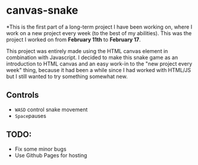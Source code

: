 # canvas-snake

*This is the first part of a long-term project I have been working on, where I work on a new project every week (to the best of my abilities). This was the project I worked on from **February 11th** to **February 17**.

This project was entirely made using the HTML canvas element in combination with Javascript. I decided to make this snake game as an introduction to HTML canvas and an easy work-in to the "new project every week" thing, because it had been a while since I had worked with HTML/JS but I still wanted to try something somewhat new.

## Controls

- `WASD` control snake movement
- `Space`pauses

## TODO:

- Fix some minor bugs
- Use Github Pages for hosting
